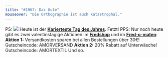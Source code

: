 ```yaml
---
title: "#1967: Das Gute"
mouseover: "Die Orthographie ist auch katastrophal."
---
```


PS:
<a href="http://www.fonflatter.de/kalender"><img src="http://www.fonflatter.de/bilder/2011.png"></a>
Heute ist der <a  href="http://www.fonflatter.de/kalender"><strong>Karierteste Tag des Jahres</strong></a>. Fetzt!
PPS:
Nur noch heute gibt es zwei valentinstagige Aktionen 
im <a href="http://fredshop.spreadshirt.net/"><strong>Fredshop</strong></a> und im <a href="http://fred-o-mat.spreadshirt.net/"><strong>Fred-o-maten</strong></a>:
<strong>Aktion 1:</strong>
Versandkosten sparen bei allen Bestellungen über 30€! 
Gutscheincode: AMORVERSAND
<strong>Aktion 2:</strong>
20% Rabatt auf Unterwäsche! 
Gutscheincode: AMORTEXTIL
Und so.

